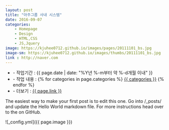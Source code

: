 ```yaml
---
layout: post
title: "아주그룹 사내 시스템"
date: 2016-09-07
categories:
	- Homepage
  	- Design
  	- HTML,CSS
  	- JS,Jquery
image: https://kjuhee0712.github.io/images/pages/20111101_bs.jpg
image-sm: https://kjuhee0712.github.io/images/thumbs/20111101_bs.jpg
link : http://naver.com
---
```


<ul class="inform">
	<li class="preview__date" itemprop="datePublished" datetime="{{ page.date | date_to_xmlschema }}">- 작업기간 : {{ page.date | date: "%Y년 %-m부터 약 %-d개월 이내" }}</li>
	<li class="preview__catetory" itemprop="catetory">- 작업 내용 :
		{% for categories in page.categories %}
           <a href="/category/{{ categories }}/">{{ categories }}</a>     
      	{% endfor %}</li>
	<li class="preview__link" itemprop="link">- 더보기 : <a href="{{ page.link }}" target="_blank">{{ page.link }}</a></li>
</ul>


The easiest way to make your first post is to edit this one. Go into /_posts/ and update the Hello World markdown file. For more instructions head over to the  on GitHub.

![_config.yml]({{ page.image }})


